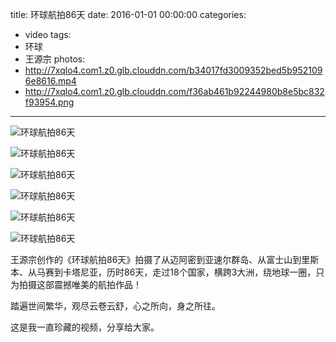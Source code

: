title: 环球航拍86天
date: 2016-01-01 00:00:00
categories:
- video
tags:
- 环球
- 王源宗
photos:
- http://7xqlo4.com1.z0.glb.clouddn.com/b34017fd3009352bed5b9521096e8616.mp4
- http://7xqlo4.com1.z0.glb.clouddn.com/f36ab461b92244980b8e5bc832f93954.png
---

![环球航拍86天](http://7xqlo4.com1.z0.glb.clouddn.com/738a4fd830ba1c2e4e1dafdf7cca0845.jpg)

![环球航拍86天](http://7xqlo4.com1.z0.glb.clouddn.com/9a5ca37b262417cbd2bc97cc793ae188.jpg)

![环球航拍86天](http://7xqlo4.com1.z0.glb.clouddn.com/e05a2883ea8de9865dae273080fce20e.jpg)

![环球航拍86天](http://7xqlo4.com1.z0.glb.clouddn.com/f501d76038cdbea27abaef1410cdc07e.jpg)

![环球航拍86天](http://7xqlo4.com1.z0.glb.clouddn.com/a4da72abf3b87d81fe52f46c2cecc822.jpg)

![环球航拍86天](http://7xqlo4.com1.z0.glb.clouddn.com/dfc763b3a4789b076bb562c8705eed1d.jpg)

王源宗创作的《环球航拍86天》拍摄了从迈阿密到亚速尔群岛、从富士山到里斯本、从马赛到卡塔尼亚，历时86天，走过18个国家，横跨3大洲，绕地球一圈，只为拍摄这部震撼唯美的航拍作品！

踏遍世间繁华，观尽云卷云舒，心之所向，身之所往。

这是我一直珍藏的视频，分享给大家。